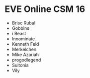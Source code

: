 # EVE Online CSM 16

* Brisc Rubal
* Gobbins
* i Beast
* Innominate
* Kenneth Feld
* Merkelchen
* Mike Azariah
* progodlegend
* Suitonia
* Vily
